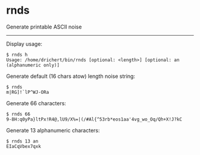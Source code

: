 # rnds
Generate printable ASCII noise

----

Display usage:   

    $ rnds h  
    Usage: /home/drichert/bin/rnds [optional: <length>] [optional: an (alphanumeric only)]

Generate default (16 chars atow) length noise string:  

    $ rnds  
    m|RG]!`lP^WJ-ORa

Generate 66 characters:  

    $ rnds 66  
    9-8H:q0yPa}ltPx!R4@,lU9/X%=|(/#Al{^53rb*eos1aa'4vg_wo_Oq/Qh+X!J?kC

Generate 13 alphanumeric characters:  

    $ rnds 13 an  
    EIaCqVbex7qxk
